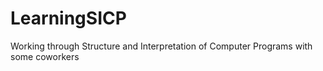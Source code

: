 # LearningSICP

  Working through Structure and Interpretation of Computer Programs with some
  coworkers

